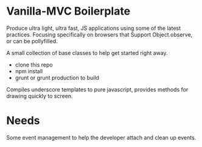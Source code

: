 Vanilla-MVC Boilerplate
=======================

Produce ultra light, ultra fast, JS applications using some of the latest practices. Focusing specifically on browsers that Support
Object.observe, or can be pollyfilled.

A small collection of base classes to help get started right away.

* clone this repo
* npm install
* grunt or grunt production to build

Compiles underscore templates to pure javascript, provides methods for drawing quickly to screen.

Needs
=====

Some event management to help the developer attach and clean up events.